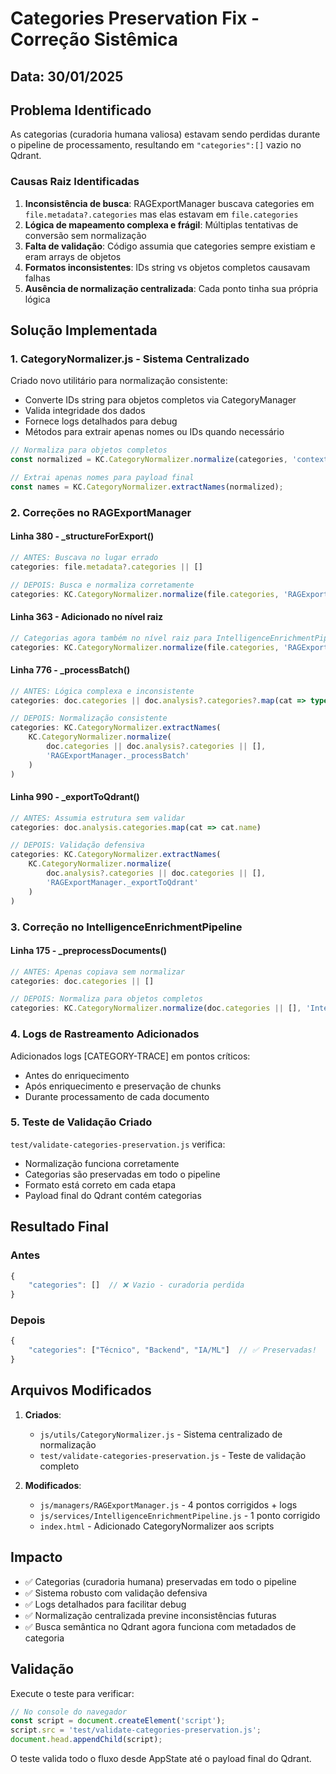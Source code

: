 # Categories Preservation Fix - Correção Sistêmica

## Data: 30/01/2025

## Problema Identificado

As categorias (curadoria humana valiosa) estavam sendo perdidas durante o pipeline de processamento, resultando em `"categories":[]` vazio no Qdrant. 

### Causas Raiz Identificadas

1. **Inconsistência de busca**: RAGExportManager buscava categories em `file.metadata?.categories` mas elas estavam em `file.categories`
2. **Lógica de mapeamento complexa e frágil**: Múltiplas tentativas de conversão sem normalização
3. **Falta de validação**: Código assumia que categories sempre existiam e eram arrays de objetos
4. **Formatos inconsistentes**: IDs string vs objetos completos causavam falhas
5. **Ausência de normalização centralizada**: Cada ponto tinha sua própria lógica

## Solução Implementada

### 1. CategoryNormalizer.js - Sistema Centralizado

Criado novo utilitário para normalização consistente:
- Converte IDs string para objetos completos via CategoryManager
- Valida integridade dos dados
- Fornece logs detalhados para debug
- Métodos para extrair apenas nomes ou IDs quando necessário

```javascript
// Normaliza para objetos completos
const normalized = KC.CategoryNormalizer.normalize(categories, 'context');

// Extrai apenas nomes para payload final
const names = KC.CategoryNormalizer.extractNames(normalized);
```

### 2. Correções no RAGExportManager

#### Linha 380 - _structureForExport()
```javascript
// ANTES: Buscava no lugar errado
categories: file.metadata?.categories || []

// DEPOIS: Busca e normaliza corretamente
categories: KC.CategoryNormalizer.normalize(file.categories, 'RAGExportManager._structureForExport')
```

#### Linha 363 - Adicionado no nível raiz
```javascript
// Categorias agora também no nível raiz para IntelligenceEnrichmentPipeline
categories: KC.CategoryNormalizer.normalize(file.categories, 'RAGExportManager._structureForExport.root'),
```

#### Linha 776 - _processBatch()
```javascript
// ANTES: Lógica complexa e inconsistente
categories: doc.categories || doc.analysis?.categories?.map(cat => typeof cat === 'string' ? cat : cat.name) || []

// DEPOIS: Normalização consistente
categories: KC.CategoryNormalizer.extractNames(
    KC.CategoryNormalizer.normalize(
        doc.categories || doc.analysis?.categories || [], 
        'RAGExportManager._processBatch'
    )
)
```

#### Linha 990 - _exportToQdrant()
```javascript
// ANTES: Assumia estrutura sem validar
categories: doc.analysis.categories.map(cat => cat.name)

// DEPOIS: Validação defensiva
categories: KC.CategoryNormalizer.extractNames(
    KC.CategoryNormalizer.normalize(
        doc.analysis?.categories || doc.categories || [], 
        'RAGExportManager._exportToQdrant'
    )
)
```

### 3. Correção no IntelligenceEnrichmentPipeline

#### Linha 175 - _preprocessDocuments()
```javascript
// ANTES: Apenas copiava sem normalizar
categories: doc.categories || []

// DEPOIS: Normaliza para objetos completos
categories: KC.CategoryNormalizer.normalize(doc.categories || [], 'IntelligenceEnrichmentPipeline._preprocessDocuments')
```

### 4. Logs de Rastreamento Adicionados

Adicionados logs [CATEGORY-TRACE] em pontos críticos:
- Antes do enriquecimento
- Após enriquecimento e preservação de chunks
- Durante processamento de cada documento

### 5. Teste de Validação Criado

`test/validate-categories-preservation.js` verifica:
- Normalização funciona corretamente
- Categorias são preservadas em todo o pipeline
- Formato está correto em cada etapa
- Payload final do Qdrant contém categorias

## Resultado Final

### Antes
```javascript
{
    "categories": []  // ❌ Vazio - curadoria perdida
}
```

### Depois
```javascript
{
    "categories": ["Técnico", "Backend", "IA/ML"]  // ✅ Preservadas!
}
```

## Arquivos Modificados

1. **Criados**:
   - `js/utils/CategoryNormalizer.js` - Sistema centralizado de normalização
   - `test/validate-categories-preservation.js` - Teste de validação completo

2. **Modificados**:
   - `js/managers/RAGExportManager.js` - 4 pontos corrigidos + logs
   - `js/services/IntelligenceEnrichmentPipeline.js` - 1 ponto corrigido
   - `index.html` - Adicionado CategoryNormalizer aos scripts

## Impacto

- ✅ Categorias (curadoria humana) preservadas em todo o pipeline
- ✅ Sistema robusto com validação defensiva
- ✅ Logs detalhados para facilitar debug
- ✅ Normalização centralizada previne inconsistências futuras
- ✅ Busca semântica no Qdrant agora funciona com metadados de categoria

## Validação

Execute o teste para verificar:
```javascript
// No console do navegador
const script = document.createElement('script');
script.src = 'test/validate-categories-preservation.js';
document.head.appendChild(script);
```

O teste valida todo o fluxo desde AppState até o payload final do Qdrant.